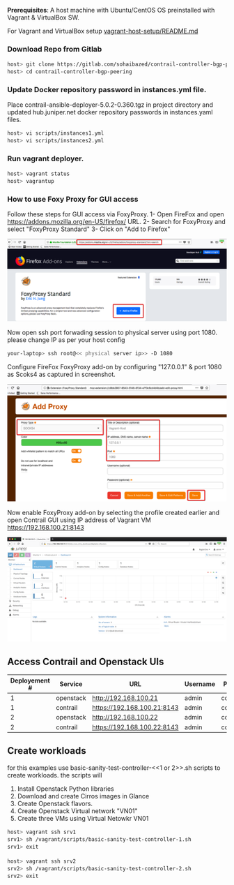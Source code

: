 **Prerequisites**: A host machine with Ubuntu/CentOS OS preinstalled with Vagrant & VirtualBox SW.

For Vagrant and VirtualBox setup [vagrant-host-setup/README.md](https://gitlab.com/sohaibazed/contrail-all-in-one/tree/master/vagrant-host-setup)

### Download Repo from Gitlab
```bash
host> git clone https://gitlab.com/sohaibazed/contrail-controller-bgp-peering.git 
host> cd contrail-controller-bgp-peering 
```

### Update Docker repository password in instances.yml file.
Place contrail-ansible-deployer-5.0.2-0.360.tgz in project directory and updated hub.juniper.net docker repository passwords in instances.yaml files. 
```bash
host> vi scripts/instances1.yml
host> vi scripts/instances2.yml
```

### Run vagrant deployer.
```bash
host> vagrant status
host> vagrantup
```

### How to use Foxy Proxy for GUI access

Follow these steps for GUI access via FoxyProxy.
1- Open FireFox and open https://addons.mozilla.org/en-US/firefox/ URL.
2- Search for FoxyProxy and select "FoxyProxy Standard"
3- Click on "Add to Firefox"


![Web Console](/Images/FoxyProxy-Install.png)

Now open ssh port forwading session to physical server using port 1080. please change IP as per your host config

```bash
your-laptop> ssh root@<< physical server ip>> -D 1080
```

Configure FireFox FoxyProxy add-on by configuring "127.0.0.1" & port 1080 as Scoks4 as captured in screenshot.

![Web Console](/Images/FoxyProxy-Configure.png)

Now enable FoxyProxy add-on by selecting the profile created earlier and open Contrail GUI using IP address of Vagrant VM https://192.168.100.21:8143

![Web Console](/Images/FoxyProxy-Contrail-GUI-k8s.png)

## Access Contrail and Openstack UIs

| Deployement # | Service   | URL                         | Username | Password    |
| ------------- | --------- | --------------------------- | -------- | ----------- |
| 1 | openstack | http://192.168.100.21       | admin    | contrail123 |
| 1 | contrail  | https://192.168.100.21:8143 | admin    | contrail123 |
| 2 | openstack | http://192.168.100.22       | admin    | contrail123 |
| 2 | contrail  | https://192.168.100.22:8143 | admin    | contrail123 |

## Create workloads

for this examples use basic-sanity-test-controller-<<1 or 2>>.sh scripts to create workloads. the scripts will 
1. Install Openstack Python libraries
2. Download and create Cirros images in Glance
3. Create Openstack flavors.
4. Create Openstack Virtual network "VN01"
5. Create three VMs using Virtual Netowkr VN01

```bash
host> vagrant ssh srv1
srv1> sh /vagrant/scripts/basic-sanity-test-controller-1.sh
srv1> exit

host> vagrant ssh srv2
srv2> sh /vagrant/scripts/basic-sanity-test-controller-2.sh
srv2> exit
```
